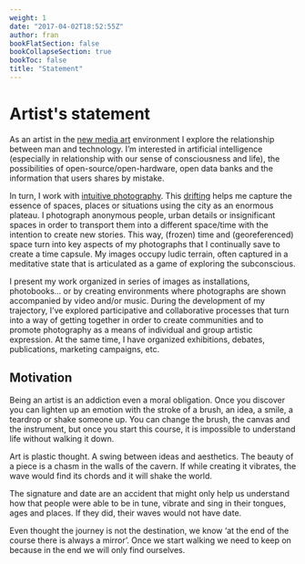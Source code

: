 ```yaml
---
weight: 1
date: "2017-04-02T18:52:55Z"
author: fran
bookFlatSection: false
bookCollapseSection: true
bookToc: false
title: "Statement"
---
```

# Artist's statement

As an artist in the [new media art](https://en.wikipedia.org/wiki/New_media_art) environment I explore the relationship between man and technology. I’m interested in artificial intelligence (especially in relationship with our sense of consciousness and life), the possibilities of open-source/open-hardware, open data banks and the information that users shares by mistake.

In turn, I work with [intuitive photography](http://fransimo.info/en/blog/2009/01/01/fotografia-intuitiva/). This [drifting](http://fransimo.info/en/blog/2015/03/15/traces-personal-drifts/) helps me capture the essence of spaces, places or situations using the city as an enormous plateau. I photograph anonymous people, urban details or insignificant spaces in order to transport them into a different space/time with the intention to create new stories. This way, (frozen) time and (georeferenced) space turn into key aspects of my photographs that I continually save to create a time capsule. My images occupy ludic terrain, often captured in a meditative state that is articulated as a game of exploring the subconscious.

I present my work organized in series of images as installations, photobooks… or by creating environments where photographs are shown accompanied by video and/or music. During the development of my trajectory, I’ve explored participative and collaborative processes that turn into a way of getting together in order to create communities and to promote photography as a means of individual and group artistic expression. At the same time, I have organized exhibitions, debates, publications, marketing campaigns, etc.

## Motivation

Being an artist is an addiction even a moral obligation. Once you discover you can lighten up an emotion with the stroke of a brush, an idea, a smile, a teardrop or shake someone up. You can change the brush, the canvas and the instrument, but once you start this course, it is impossible to understand life without walking it down.

Art is plastic thought. A swing between ideas and aesthetics. The beauty of a piece is a chasm in the walls of the cavern. If while creating it vibrates, the wave would find its chords and it will shake the world.

The signature and date are an accident that might only help us understand how that people were able to be in tune, vibrate and sing in their tongues, ages and places. If they did, their waves would not have date.

Even thought the journey is not the destination, we know ‘at the end of the course there is always a mirror’. Once we start walking we need to keep on because in the end we will only find ourselves.
